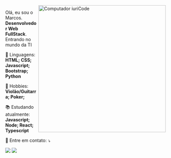 <img src="https://raw.githubusercontent.com/MicaelliMedeiros/micaellimedeiros/master/image/computer-illustration.png" min-width="400px" max-width="400px" width="400px" align="right" alt="Computador iuriCode">

<p align="left"> 
 Olá, eu sou o Marcos. <strong>Desenvolvedor Web FullStack</strong>.<br>
  Entrando no mundo da TI 
</p>

<p align="left">
  🦄 Linguagens: <strong>HTML; CSS; Javascript; Bootstrap; Python</strong>
</p>

<p align="left">
  🎸 Hobbies: <strong>Violão/Guitarra; Poker;  </strong>
</p>

<p align="left">
  📚  Estudando atualmente:<strong> Javascript; Node; React; Typescript </strong>
</p>

<p align="left">
  💌 Entre em contato: ⤵️
</p>

<p align="left">
  <a href="mailto:marcos.mothci@gmail.com" alt="Gmail" target="_blank">
  <img src="https://img.shields.io/badge/-Gmail-FF0000?style=flat-square&labelColor=FF0000&logo=gmail&logoColor=white" /></a>

  <a href="https://www.linkedin.com/in/marcos-mothci-pereira/" alt="Linkedin" target="_blank">
  <img src="https://img.shields.io/badge/-Linkedin-0e76a8?style=flat-square&logo=Linkedin&logoColor=white" />  </a>

 
